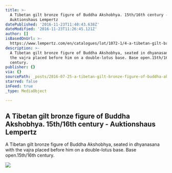 ```yaml
---
title: >-
  A Tibetan gilt bronze figure of Buddha Akshobhya. 15th/16th century -
  Auktionshaus Lempertz
datePublished: '2016-11-23T11:40:43.638Z'
dateModified: '2016-11-23T11:26:45.121Z'
author: []
isBasedOnUrl: >-
  https://www.lempertz.com/en/catalogues/lot/1072-1/4-a-tibetan-gilt-bronze-figure-of-buddha-akshobhya-15th16th-century.html
description: >-
  A Tibetan gilt bronze figure of Buddha Akshobhya, seated in dhyanasana with
  the vajra placed before him on a double-lotus base. Base open.15th/16th
  century.
publisher: {}
via: {}
sourcePath: _posts/2016-07-25-a-tibetan-gilt-bronze-figure-of-buddha-akshobhya-15th16th.md
starred: false
inFeed: true
_type: MediaObject

---
```

<article style=""><h1>A Tibetan gilt bronze figure of Buddha Akshobhya. 15th/16th century - Auktionshaus Lempertz</h1><p>A Tibetan gilt bronze figure of Buddha Akshobhya, seated in dhyanasana with the vajra placed before him on a double-lotus base. Base open.15th/16th century.</p><img src="https://www.lempertz.com/typo3temp/_processed_/csm_Lempertz_1072_4_Asiatische_Kunst_A_Tibetan_gilt_bronze_fig_f6a8b6e250.jpg" /></article>